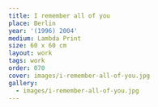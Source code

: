 ```yaml
---
title: I remember all of you
place: Berlin
year: '(1996) 2004'
medium: Lambda Print
size: 60 x 60 cm
layout: work
tags: work
order: 070
cover: images/i-remember-all-of-you.jpg
gallery:
  - images/i-remember-all-of-you.jpg
---
```

